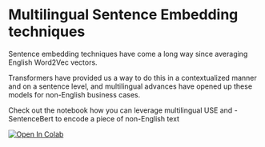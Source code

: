 # Multilingual Sentence Embedding techniques

Sentence embedding techniques have come a long way since averaging English Word2Vec vectors.

Transformers have provided us a way to do this in a contextualized manner and on a sentence level, and multilingual advances have opened up these models for non-English business cases.

Check out the notebook how you can leverage multilingual USE and - SentenceBert to encode a piece of non-English text

[![Open In Colab](https://colab.research.google.com/assets/colab-badge.svg)](https://colab.research.google.com/github/googlecolab/colabtools/blob/master/notebooks/colab-github-demo.ipynb)